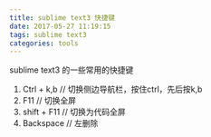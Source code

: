 ```yaml
---
title: sublime text3 快捷键
date: 2017-05-27 11:19:15
tags: sublime text3
categories: tools
---
```

sublime text3 的一些常用的快捷键
<!--- more --->

1. Ctrl + k,b   // 切换侧边导航栏，按住ctrl，先后按k,b
2. F11          // 切换全屏
3. shift + F11  // 切换为代码全屏
4. Backspace    // 左删除
